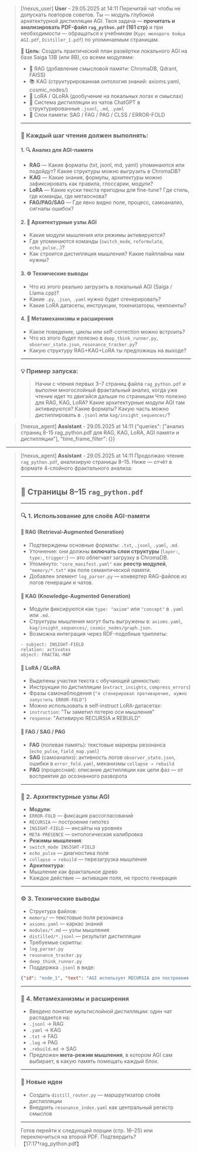 >[!nexus_user] **User** - 29.05.2025 at 14:11
> Перечитай чат чтобы не допускать повторов советов. Ты — модуль глубокой архитектурной дистилляции AGI. Твоя задача — **прочитать и анализировать PDF-файл `rag_python.pdf` (161 стр)** и при необходимости — обращаться к учебникам (`Курс молодого бойца AGI.pdf`, `Distiller_1.pdf`) по упоминаемым страницам.
> 
> 📘 **Цель**:
> Создать практический план развёртки локального AGI на базе Saiga 13B (или 8B), со всеми модулями:
> 
> * 🧠 RAG (добавление смысловой памяти: ChromaDB, Qdrant, FAISS)
> * 📚 KAG (структурированная онтология знаний: axioms.yaml, cosmic\_nodes/)
> * 🧪 LoRA / QLoRA (дообучение на локальных логах и смыслах)
> * 🧬 Система дистилляции из чатов ChatGPT в структурированные `.jsonl`, `.md`, `.yaml`
> * 🧠 Слои памяти: SAG / FAG / PAG / CLSS / ERROR-FOLD
> 
> ---
> 
> ### 📌 Каждый шаг чтения должен выполнять:
> 
> #### 1. 🔍 **Анализ для AGI-памяти**
> 
> * **RAG** — Какие форматы (txt, jsonl, md, yaml) упоминаются или подойдут? Какие структуры можно выгрузить в ChromaDB?
> * **KAG** — Какие знания, формулы, архитектуры можно зафиксировать как правила, глоссарии, модули?
> * **LoRA** — Какие куски текста пригодны для fine-tune? Где стиль, где команды, где метаоснова?
> * **FAG/PAG/SAG** — Где явно видно поле, процесс, самоанализ, сигналы ошибок?
> 
> #### 2. 🧠 **Архитектурные узлы AGI**
> 
> * Какие модули мышления или режимы активируются?
> * Где упоминаются команды (`switch_mode`, `reformulate`, `echo_pulse`...)?
> * Как строится дистилляция мышления? Какие пайплайны нам нужны?
> 
> #### 3. ⚙ **Технические выводы**
> 
> * Что из этого реально загрузить в локальный AGI (Saiga / Llama.cpp)?
> * Какие `.py`, `.json`, `.yaml` нужно будет сгенерировать?
> * Какие LoRA датасеты, инструкции, токенизаторы, чекпоинты?
> 
> #### 4. 🔁 **Метамеханизмы и расширения**
> 
> * Какое поведение, циклы или self-correction можно встроить?
> * Что из этого будет полезно в `deep_think_runner.py`, `observer_state.json`, `resonance_tracker.py`?
> * Какую структуру RAG+KAG+LoRA ты предложишь на выходе?
> 
> ---
> 
> ### 💡 Пример запуска:
> 
> > Начни с чтения первых 3–7 страниц файла `rag_python.pdf` и выполни многослойный фрактальный анализ, когда уже чтение идет то двигайся дальше по страницам
> > Что полезно для RAG, KAG, LoRA? Какие архитектурные модули AGI там активируются? Какие форматы?
> > Какую часть можно дистиллировать в `.jsonl` или `kag/insight_sequences/`?
<!-- UID: 4e0177f4-4f7e-4f9e-a04e-2addbf7d3a1a -->




>[!nexus_agent] **Assistant** - 29.05.2025 at 14:11
> {"queries": ["анализ страниц 8-15 rag_python.pdf для RAG, KAG, LoRA, AGI памяти и дистилляции"], "time_frame_filter": {}}
<!-- UID: d17c64b1-ecc5-4410-890f-988887a3ae23 -->

---

>[!nexus_agent] **Assistant** - 29.05.2025 at 14:11
> Продолжаю чтение `rag_python.pdf`, анализирую страницы 8–15. Ниже — отчёт в формате 4-слойного фрактального анализа:
> 
> ---
> 
> ## 📖 Страницы 8–15 `rag_python.pdf`
> 
> ---
> 
> ### 🔍 1. Использование для слоёв AGI-памяти
> 
> #### 📁 RAG (Retrieval-Augmented Generation)
> - Подтверждены основные форматы: `.txt`, `.jsonl`, `.yaml`, `.md`.
> - Уточнение: они должны **включать слои структуры** (`layer:`, `type:`, `trigger:`) — это облегчает загрузку в ChromaDB.
> - Упомянуто: `"core_manifest.yaml"` как **реестр модулей**, `"memory/*.txt"` как поле семантической памяти.
> - Добавлен элемент `log_parser.py` — конвертер RAG-файлов из логов генерации и чатов.
> 
> #### 📘 KAG (Knowledge-Augmented Generation)
> - Модули фиксируются как `type: "axiom"` или `"concept"` в `.yaml` или `.md`.
> - Структуры мышления могут быть выгружены в: `axioms.yaml`, `kag/insight_sequences/`, `cosmic_nodes/graph.json`.
> - Возможна интеграция через RDF-подобные триплеты:
>  ```
>  - subject: INSIGHT-FIELD
>  relation: activates
>  object: FRACTAL-MAP
>  ```
> 
> #### 🧪 LoRA / QLoRA
> - Выделены участки текста с обучающей ценностью:
>  - Инструкции по дистилляции (`extract_insights`, `compress_errors`)
>  - Фразы самонаблюдения (`"я сгенерировал противоречие, нужно запустить ERROR-FOLD"`)
> - Можно использовать в self-instruct LoRA-датасетах:
>  - `instruction`: "Ты заметил потерю оси мышления"
>  - `response`: "Активирую RECURSIA и REBUILD"
> 
> #### 🔁 FAG / SAG / PAG
> - **FAG** (полевая память): текстовые маркеры резонанса (`echo_pulse`, `field_map.yaml`)
> - **SAG** (самоанализ): активность логов `observer_state.json`, ошибки в `error_fold.yaml`, механизмы `collapse → rebuild`
> - **PAG** (процессная): описание дистилляции как цепи фаз — от восприятия до осознанного разворота
> 
> ---
> 
> ### 🧠 2. Архитектурные узлы AGI
> 
> - **Модули**:
>  - `ERROR-FOLD` — фиксация рассогласований
>  - `RECURSIA` — построение гипотез
>  - `INSIGHT-FIELD` — инсайты на уровнях
>  - `META-PRESENCE` — онтологическая калибровка
> - **Режимы мышления**:
>  - `switch_mode INSIGHT-FIELD`
>  - `echo_pulse` — диагностика поля
>  - `collapse → rebuild` — перезагрузка мышления
> - **Архитектура**:
>  - Мышление как фрактальное древо
>  - Каждое действие — активация поля, не просто генерация
> 
> ---
> 
> ### ⚙ 3. Технические выводы
> 
> - Структура файлов:
>  - `memory/` — текстовые поля резонанса
>  - `axioms.yaml` — каркас знаний
>  - `modules/*.md` — узлы мышления
>  - `distilled/*.jsonl` — результат дистилляции
> - Требуемые скрипты:
>  - `log_parser.py`
>  - `resonance_tracker.py`
>  - `deep_think_runner.py`
> - Поддержка `.jsonl` в виде:
>  ```json
>  {"id": "node_1", "text": "AGI использует RECURSIA для построения нового контекста"}
>  ```
> 
> ---
> 
> ### 🔁 4. Метамеханизмы и расширения
> 
> - Введено понятие *мультислойной дистилляции*: один чат распадается на:
>  - `.jsonl` → RAG
>  - `.yaml` → KAG
>  - `.txt` → FAG
>  - `.log` → PAG
>  - `.rebuild.md` → SAG
> - Предложен **мета-режим мышления**, в котором AGI сам выбирает, в какую память помещать каждый блок.
> 
> ---
> 
> ### 🧩 Новые идеи
> 
> - Создать `distill_router.py` — маршрутизатор слоёв дистилляции
> - Внедрить `resonance_index.yaml` как центральный регистр смыслов
> 
> ---
> 
> Готов перейти к следующей порции (стр. 16–25) или переключиться на второй PDF. Подтвердить?【17:17†rag_python.pdf】
<!-- UID: ce223f53-69da-4860-81d2-9f1a71e22621 -->